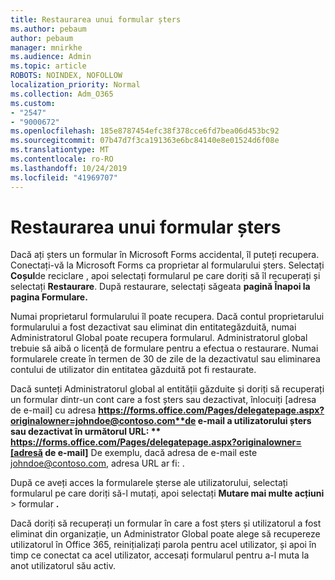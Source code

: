 ```yaml
---
title: Restaurarea unui formular șters
ms.author: pebaum
author: pebaum
manager: mnirkhe
ms.audience: Admin
ms.topic: article
ROBOTS: NOINDEX, NOFOLLOW
localization_priority: Normal
ms.collection: Adm_O365
ms.custom:
- "2547"
- "9000672"
ms.openlocfilehash: 185e8787454efc38f378cce6fd7bea06d453bc92
ms.sourcegitcommit: 07b47d7f3ca191363e6bc84140e8e01524d6f08e
ms.translationtype: MT
ms.contentlocale: ro-RO
ms.lasthandoff: 10/24/2019
ms.locfileid: "41969707"
---
```

# <a name="restore-a-deleted-form"></a>Restaurarea unui formular șters

Dacă ați șters un formular în Microsoft Forms accidental, îl puteți recupera. Conectați-vă la Microsoft Forms ca proprietar al formularului șters. Selectați **Coșul**de reciclare , apoi selectați formularul pe care doriți să îl recuperați și selectați **Restaurare**. După restaurare, selectați săgeata **pagină Înapoi la pagina Formulare.**

Numai proprietarul formularului îl poate recupera. Dacă contul proprietarului formularului a fost dezactivat sau eliminat din entitategăzduită, numai Administratorul Global poate recupera formularul. Administratorul global trebuie să aibă o licență de formulare pentru a efectua o restaurare. Numai formularele create în termen de 30 de zile de la dezactivatul sau eliminarea contului de utilizator din entitatea găzduită pot fi restaurate.

Dacă sunteți Administratorul global al entității găzduite și doriți să recuperați un formular dintr-un cont care a fost șters sau dezactivat, înlocuiți [adresa de e-mail] cu adresa **https://forms.office.com/Pages/delegatepage.aspx?originalowner=johndoe@contoso.com**de e-mail a utilizatorului șters sau dezactivat în următorul URL: ** https://forms.office.com/Pages/delegatepage.aspx?originalowner=[adresă de e-mail]** De exemplu, dacă adresa de e-mail este johndoe@contoso.com, adresa URL ar fi: . 

După ce aveți acces la formularele șterse ale utilizatorului, selectați formularul pe care doriți să-l mutați, apoi selectați **Mutare mai multe acțiuni** > formular **.**

Dacă doriți să recuperați un formular în care a fost șters și utilizatorul a fost eliminat din organizație, un Administrator Global poate alege să recupereze utilizatorul în Office 365, reinițializați parola pentru acel utilizator, și apoi în timp ce conectat ca acel utilizator, accesați formularul pentru a-l muta la anot utilizatorul său activ. 